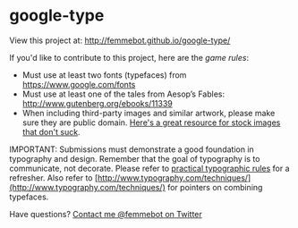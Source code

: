 google-type
===========

View this project at:
http://femmebot.github.io/google-type/

If you'd like to contribute to this project, here are the *game rules*:
* Must use at least two fonts (typefaces) from https://www.google.com/fonts
* Must use at least one of the tales from Aesop’s Fables: http://www.gutenberg.org/ebooks/11339
* When including third-party images and similar artwork, please make sure they are public domain. [Here's a great resource for stock images that don't suck](https://medium.com/@dustin/stock-photos-that-dont-suck-62ae4bcbe01b).

IMPORTANT: Submissions must demonstrate a good foundation in typography and design. Remember that the goal of typography is to communicate, not decorate. Please refer to [practical typographic rules](http://practicaltypography.com) for a refresher. Also refer to [http://www.typography.com/techniques/](http://www.typography.com/techniques/) for pointers on combining typefaces.

Have questions? [Contact me @femmebot on Twitter](https://twitter.com/femmebot)
